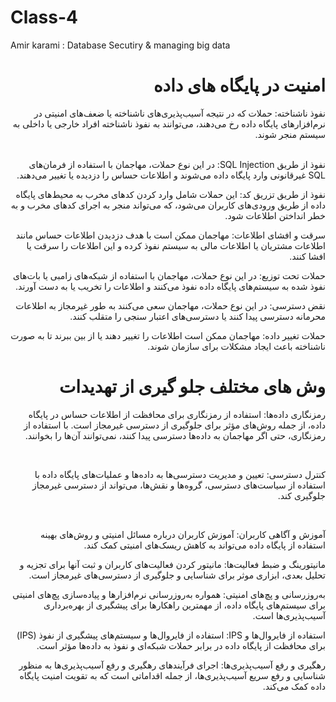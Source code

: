 # Class-4
Amir karami : Database Secutiry &amp; managing big data


<h1 dir = "rtl">
امنیت در پایگاه های داده
</h1>

<div dir = "rtl">


نفوذ ناشناخته: حملات که در نتیجه آسیب‌پذیری‌های ناشناخته یا ضعف‌های امنیتی در نرم‌افزارهای پایگاه داده رخ می‌دهند، می‌توانند به نفوذ ناشناخته افراد خارجی یا داخلی به سیستم منجر شوند.

<br/>
نفوذ از طریق SQL Injection: در این نوع حملات، مهاجمان با استفاده از فرمان‌های SQL غیرقانونی وارد پایگاه داده می‌شوند و اطلاعات حساس را دزدیده یا تغییر می‌دهند.

<br/>

نفوذ از طریق تزریق کد: این حملات شامل وارد کردن کدهای مخرب به محیط‌های پایگاه داده از طریق ورودی‌های کاربران می‌شود، که می‌تواند منجر به اجرای کدهای مخرب و به خطر انداختن اطلاعات شود.
<br/>

سرقت و افشای اطلاعات: مهاجمان ممکن است با هدف دزدیدن اطلاعات حساس مانند اطلاعات مشتریان یا اطلاعات مالی به سیستم نفوذ کرده و این اطلاعات را سرقت یا افشا کنند.
<br/>

حملات تحت توزیع: در این نوع حملات، مهاجمان با استفاده از شبکه‌های زامبی یا بات‌های نفوذ شده به سیستم‌های پایگاه داده نفوذ می‌کنند و اطلاعات را تخریب یا به دست آورند.
<br/>

نقض دسترسی: در این نوع حملات، مهاجمان سعی می‌کنند به طور غیرمجاز به اطلاعات محرمانه دسترسی پیدا کنند یا دسترسی‌های اعتبار سنجی را متقلب کنند.
<br/>

حملات تغییر داده: مهاجمان ممکن است اطلاعات را تغییر دهند یا از بین ببرند تا به صورت ناشناخته باعث ایجاد مشکلات برای سازمان شوند.
  
</div>

<h1 dir = "rtl">
وش های مختلف جلو گیری از تهدیدات
  
</h1>

<div dir="rtl">

  
رمزنگاری داده‌ها: استفاده از رمزنگاری برای محافظت از اطلاعات حساس در پایگاه داده، از جمله روش‌های مؤثر برای جلوگیری از دسترسی غیرمجاز است. با استفاده از رمزنگاری، حتی اگر مهاجمان به داده‌ها دسترسی پیدا کنند، نمی‌توانند آن‌ها را بخوانند.

<br/>


کنترل دسترسی: تعیین و مدیریت دسترسی‌ها به داده‌ها و عملیات‌های پایگاه داده با استفاده از سیاست‌های دسترسی، گروه‌ها و نقش‌ها، می‌تواند از دسترسی غیرمجاز جلوگیری کند.

<br/>


آموزش و آگاهی کاربران: آموزش کاربران درباره مسائل امنیتی و روش‌های بهینه استفاده از پایگاه داده می‌تواند به کاهش ریسک‌های امنیتی کمک کند.
<br/>


مانیتورینگ و ضبط فعالیت‌ها: مانیتور کردن فعالیت‌های کاربران و ثبت آنها برای تجزیه و تحلیل بعدی، ابزاری موثر برای شناسایی و جلوگیری از دسترسی‌های غیرمجاز است.
<br/>


به‌روزرسانی و پچ‌های امنیتی: همواره به‌روزرسانی نرم‌افزارها و پیاده‌سازی پچ‌های امنیتی برای سیستم‌های پایگاه داده، از مهمترین راهکارها برای پیشگیری از بهره‌برداری آسیب‌پذیری‌ها است.
<br/>


استفاده از فایروال‌ها و IPS: استفاده از فایروال‌ها و سیستم‌های پیشگیری از نفوذ (IPS) برای محافظت از پایگاه داده در برابر حملات شبکه‌ای و نفوذ به داده‌ها مؤثر است.
<br/>


رهگیری و رفع آسیب‌پذیری‌ها: اجرای فرآیندهای رهگیری و رفع آسیب‌پذیری‌ها به منظور شناسایی و رفع سریع آسیب‌پذیری‌ها، از جمله اقداماتی است که به تقویت امنیت پایگاه داده کمک می‌کند.
<br/>


</div>
